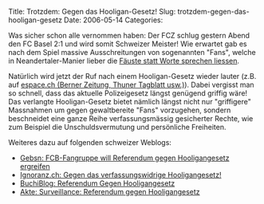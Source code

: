 Title: Trotzdem: Gegen das Hooligan-Gesetz!
Slug: trotzdem-gegen-das-hooligan-gesetz
Date: 2006-05-14
Categories:

Was sicher schon alle vernommen haben: Der FCZ schlug gestern Abend den FC Basel 2:1 und wird somit Schweizer Meister! Wie erwartet gab es nach dem Spiel massive Ausschreitungen von sogenannten "Fans", welche in Neandertaler-Manier lieber die [Fäuste statt Worte sprechen liessen](http://tagi.ch/dyn/news/fussball/624200.html).

Natürlich wird jetzt der Ruf nach einem Hooligan-Gesetz wieder lauter (z.B. auf [espace.ch (Berner Zeitung, Thuner Tagblatt usw.)](http://www.espace.ch/artikel_212209.html)). Dabei vergisst man so schnell, dass das aktuelle Polizeigesetz längst genügend griffig wäre! Das verlangte Hooligan-Gesetz bietet nämlich längst nicht nur "griffigere" Massnahmen um gegen gewaltbereite "Fans" vorzugehen, sondern beschneidet eine ganze Reihe verfassungsmässig gesicherter Rechte, wie zum Beispiel die Unschuldsvermutung und persönliche Freiheiten.

Weiteres dazu auf folgenden schweizer Weblogs:

- [Gebsn: FCB-Fangruppe will Referendum gegen Hooligangesetz ergreifen](http://gebsn.twoday.net/stories/1823929/)
- [Ignoranz.ch: Gegen das verfassungswidrige Hooligangesetz!](http://www.ignoranz.ch/item/gegen-das-verfassungswidrige-hooligangesetz/)
- [BuchiBlog: Referendum Gegen Hooligangesetz](http://buchi.kulturattentat.ch/blog/index.html#unique-entry-id-32)
- [Akte: Surveillance: Referendum gegen Hooligangesetz](http://blog.michaelsch.ch/?p=63)
